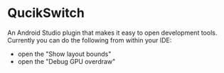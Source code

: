 # QucikSwitch

An Android Studio plugin that makes it easy to open development tools. Currently you can do the following from within your IDE:

- open the "Show layout bounds" 
- open the "Debug GPU overdraw"

